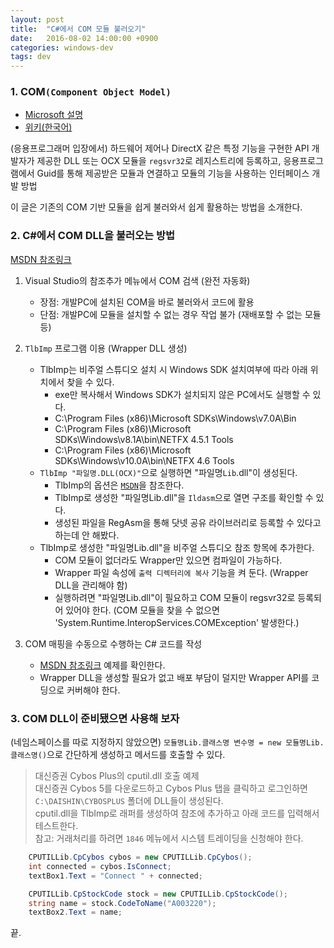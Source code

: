 ```yaml
---
layout: post
title:  "C#에서 COM 모듈 불러오기"
date:   2016-08-02 14:00:00 +0900
categories: windows-dev
tags: dev
---
```


### 1. COM`(Component Object Model)`

* [Microsoft 설명](https://www.microsoft.com/com/default.mspx)
* [위키(한국어)](https://ko.wikipedia.org/wiki/%EC%BB%B4%ED%8F%AC%EB%84%8C%ED%8A%B8_%EC%98%A4%EB%B8%8C%EC%A0%9D%ED%8A%B8_%EB%AA%A8%EB%8D%B8)

(응용프로그래머 입장에서) 하드웨어 제어나 DirectX 같은 특정 기능을 구현한 API 개발자가 제공한 DLL 또는 OCX 모듈을 `regsvr32`로 레지스트리에 등록하고, 응용프로그램에서 Guid를 통해 제공받은 모듈과 연결하고 모듈의 기능을 사용하는 인터페이스 개발 방법

이 글은 기존의 COM 기반 모듈을 쉽게 불러와서 쉽게 활용하는 방법을 소개한다.


### 2. C#에서 COM DLL을 불러오는 방법
[MSDN 참조링크](https://msdn.microsoft.com/ko-kr/library/aa288455(v=vs.71).aspx)

1. Visual Studio의 참조추가 메뉴에서 COM 검색 (완전 자동화)
   - 장점: 개발PC에 설치된 COM을 바로 불러와서 코드에 활용
   - 단점: 개발PC에 모듈을 설치할 수 없는 경우 작업 불가 (재배포할 수 없는 모듈 등)

2. `TlbImp` 프로그램 이용 (Wrapper DLL 생성)
    - TlbImp는 비주얼 스튜디오 설치 시 Windows SDK 설치여부에 따라 아래 위치에서 찾을 수 있다.
        * exe만 복사해서 Windows SDK가 설치되지 않은 PC에서도 실행할 수 있다.
        * C:\Program Files (x86)\Microsoft SDKs\Windows\v7.0A\Bin
        * C:\Program Files (x86)\Microsoft SDKs\Windows\v8.1A\bin\NETFX 4.5.1 Tools
        * C:\Program Files (x86)\Microsoft SDKs\Windows\v10.0A\bin\NETFX 4.6 Tools
    - `TlbImp "파일명.DLL(OCX)"`으로 실행하면 "파일명`Lib`.dll"이 생성된다.
        * TlbImp의 옵션은 [`MSDN`](https://msdn.microsoft.com/ko-kr/library/tt0cf3sx(v=vs.110).aspx)을 참조한다.
        * TlbImp로 생성한 "파일명Lib.dll"을 `Ildasm`으로 열면 구조를 확인할 수 있다.
        * 생성된 파일을 RegAsm을 통해 닷넷 공유 라이브러리로 등록할 수 있다고 하는데 안 해봤다.
    - TlbImp로 생성한 "파일명Lib.dll"을 비주얼 스튜디오 참조 항목에 추가한다.
        * COM 모듈이 없더라도 Wrapper만 있으면 컴파일이 가능하다.
        * Wrapper 파일 속성에 `출력 디렉터리에 복사` 기능을 켜 둔다. (Wrapper DLL을 관리해야 함)
        * 실행하려면 "파일명Lib.dll"이 필요하고 COM 모듈이 regsvr32로 등록되어 있어야 한다. (COM 모듈을 찾을 수 없으면 'System.Runtime.InteropServices.COMException' 발생한다.)

3. COM 매핑을 수동으로 수행하는 C# 코드를 작성
    - [MSDN 참조링크](https://msdn.microsoft.com/ko-kr/library/aa288455(v=vs.71).aspx) 예제를 확인한다.
    - Wrapper DLL을 생성할 필요가 없고 배포 부담이 덜지만 Wrapper API를 코딩으로 커버해야 한다.

### 3. COM DLL이 준비됐으면 사용해 보자
(네임스페이스를 따로 지정하지 않았으면) `모듈명Lib.클래스명 변수명 = new 모듈명Lib.클래스명()`으로 간단하게 생성하고 메서드를 호출할 수 있다.

> 대신증권 Cybos Plus의 cputil.dll 호출 예제<br/>
> 대신증권 Cybos 5를 다운로드하고 Cybos Plus 탭을 클릭하고 로그인하면 `C:\DAISHIN\CYBOSPLUS` 폴더에 DLL들이 생성된다.<br/>
> cputil.dll을 TlbImp로 래퍼를 생성하여 참조에 추가하고 아래 코드를 입력해서 테스트한다.<br/>
> 참고: 거래처리를 하려면 `1846` 메뉴에서 시스템 트레이딩을 신청해야 한다.

```csharp
    CPUTILLib.CpCybos cybos = new CPUTILLib.CpCybos();
    int connected = cybos.IsConnect;
    textBox1.Text = "Connect " + connected;

    CPUTILLib.CpStockCode stock = new CPUTILLib.CpStockCode();
    string name = stock.CodeToName("A003220");
    textBox2.Text = name;
```

끝.
